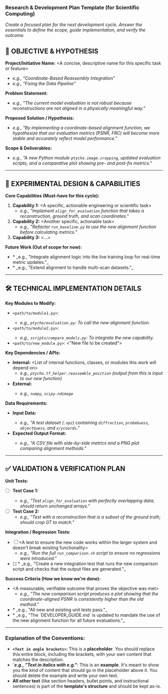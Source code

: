 ### **Research & Development Plan Template (for Scientific Computing)**

*Create a focused plan for the next development cycle. Answer the essentials to define the scope, guide implementation, and verify the outcome.*

## 🎯 **OBJECTIVE & HYPOTHESIS**

**Project/Initiative Name:** <A concise, descriptive name for this specific task or feature>
*   _e.g., "Coordinate-Based Reassembly Integration"_
*   _e.g., "Fixing the Data Pipeline"_

**Problem Statement:** <A single sentence describing the specific technical or scientific limitation being addressed>
*   _e.g., "The current model evaluation is not robust because reconstructions are not aligned in a physically meaningful way."_

**Proposed Solution / Hypothesis:** <How this work will solve the problem and the expected outcome>
*   _e.g., "By implementing a coordinate-based alignment function, we hypothesize that our evaluation metrics (PSNR, FRC) will become more stable and accurately reflect model performance."_

**Scope & Deliverables:** <A list of the concrete outputs of this work>
*   _e.g., "A new Python module `ptycho.image.cropping`, updated evaluation scripts, and a comparative plot showing pre- and post-fix metrics."_

---

## 🔬 **EXPERIMENTAL DESIGN & CAPABILITIES**

**Core Capabilities (Must-have for this cycle):**
1.  **Capability 1:** <A specific, actionable engineering or scientific task>
    *   _e.g., "Implement `align_for_evaluation` function that takes a reconstruction, ground truth, and scan coordinates."_
2.  **Capability 2:** <Another specific, actionable task>
    *   _e.g., "Refactor `run_baseline.py` to use the new alignment function before calculating metrics."_
3.  **Capability 3:** <...>

**Future Work (Out of scope for now):**
*   <A potential follow-up idea or feature that will not be addressed in this cycle>
    *   _e.g., "Integrate alignment logic into the live training loop for real-time metric updates."_
*   <Another out-of-scope idea>
    *   _e.g., "Extend alignment to handle multi-scan datasets."_

---

## 🛠️ **TECHNICAL IMPLEMENTATION DETAILS**

**Key Modules to Modify:**
*   `<path/to/module1.py>`: <Brief reason for modification>
    *   _e.g., `ptycho/evaluation.py`: To call the new alignment function._
*   `<path/to/module2.py>`: <Brief reason for modification>
    *   _e.g., `scripts/compare_models.py`: To integrate the new capability._
*   `<path/to/new_module.py>`: <"New file to be created">

**Key Dependencies / APIs:**
*   **Internal:** <List of internal functions, classes, or modules this work will depend on>
    *   _e.g., `ptycho.tf_helper.reassemble_position` (output from this is input to our new function)_
*   **External:** <List of key third-party libraries this work will use>
    *   _e.g., `numpy`, `scipy.ndimage`_

**Data Requirements:**
*   **Input Data:** <Description of the necessary input data and its format>
    *   _e.g., "A test dataset (`.npz`) containing `diffraction`, `probeGuess`, `objectGuess`, and `x/ycoords`."_
*   **Expected Output Format:** <Description of the final data artifacts that will be produced>
    *   _e.g., "A CSV file with side-by-side metrics and a PNG plot comparing alignment methods."_

---

## ✅ **VALIDATION & VERIFICATION PLAN**

**Unit Tests:**
*   [ ] **Test Case 1:** <A specific unit test to verify a piece of the new logic>
    *   _e.g., "Test `align_for_evaluation` with perfectly overlapping data; should return unchanged arrays."_
*   [ ] **Test Case 2:** <Another specific unit test>
    *   _e.g., "Test with a reconstruction that is a subset of the ground truth; should crop GT to match."_

**Integration / Regression Tests:**
*   [ ] <A test to ensure the new code works within the larger system and doesn't break existing functionality>
    *   _e.g., "Run the full `run_comparison.sh` script to ensure no regressions were introduced."_
*   [ ] <Another integration test>
    *   _e.g., "Create a new integration test that runs the new comparison script and checks that the output files are generated."_

**Success Criteria (How we know we're done):**
*   <A measurable, verifiable outcome that proves the objective was met>
    *   _e.g., "The new comparison script produces a plot showing that the coordinate-aligned PSNR is consistently higher than the old method."_
*   <A process-based completion criterion>
    *   _e.g., "All new and existing unit tests pass."_
*   <A documentation-based completion criterion>
    *   _e.g., "The `DEVELOPER_GUIDE.md` is updated to mandate the use of the new alignment function for all future evaluations."_

---

### **Explanation of the Conventions:**

*   **`<Text in angle brackets>`**: This is a **placeholder**. You should replace this entire block, including the brackets, with your own content that matches the description.
*   **`_e.g., "Text in italics with e.g."_**: This is an **example**. It's meant to show you the *kind* of content that should go in the placeholder above it. You should delete the example and write your own text.
*   **All other text** (like section headers, bullet points, and instructional sentences) is part of the **template's structure** and should be kept as-is.
